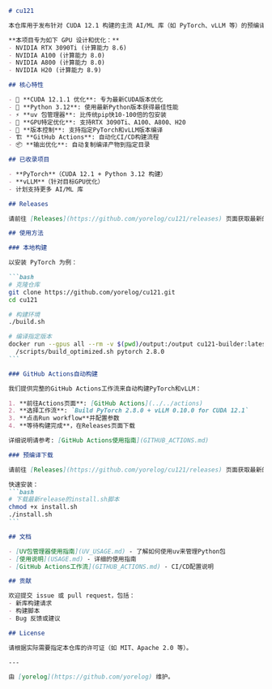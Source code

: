 ````markdown
# cu121

本仓库用于发布针对 CUDA 12.1 构建的主流 AI/ML 库（如 PyTorch、vLLM 等）的预编译二进制文件（binaries）、wheel 包以及安装脚本，旨在方便开发者和研究者在最新的 GPU 上快速使用深度学习框架。

**本项目专为如下 GPU 设计和优化：**
- NVIDIA RTX 3090Ti (计算能力 8.6)
- NVIDIA A100 (计算能力 8.0)
- NVIDIA A800 (计算能力 8.0)
- NVIDIA H20 (计算能力 8.9)

## 核心特性

- 🚀 **CUDA 12.1.1 优化**: 专为最新CUDA版本优化
- 🐍 **Python 3.12**: 使用最新Python版本获得最佳性能
- ⚡ **uv 包管理器**: 比传统pip快10-100倍的包安装
- 🎯 **GPU特定优化**: 支持RTX 3090Ti、A100、A800、H20
- 🔧 **版本控制**: 支持指定PyTorch和vLLM版本编译
- 🏗️ **GitHub Actions**: 自动化CI/CD构建流程
- 📦 **输出优化**: 自动复制编译产物到指定目录

## 已收录项目

- **PyTorch**（CUDA 12.1 + Python 3.12 构建）
- **vLLM**（针对目标GPU优化）
- 计划支持更多 AI/ML 库

## Releases

请前往 [Releases](https://github.com/yorelog/cu121/releases) 页面获取最新的二进制文件与安装说明。

## 使用方法

### 本地构建

以安装 PyTorch 为例：

```bash
# 克隆仓库
git clone https://github.com/yorelog/cu121.git
cd cu121

# 构建环境
./build.sh

# 编译指定版本
docker run --gpus all --rm -v $(pwd)/output:/output cu121-builder:latest \
  /scripts/build_optimized.sh pytorch 2.8.0
```

### GitHub Actions自动构建

我们提供完整的GitHub Actions工作流来自动构建PyTorch和vLLM：

1. **前往Actions页面**: [GitHub Actions](../../actions)
2. **选择工作流**: `Build PyTorch 2.8.0 + vLLM 0.10.0 for CUDA 12.1`
3. **点击Run workflow**并配置参数
4. **等待构建完成**，在Releases页面下载

详细说明请参考: [GitHub Actions使用指南](GITHUB_ACTIONS.md)

### 预编译下载

请前往 [Releases](https://github.com/yorelog/cu121/releases) 页面获取最新的二进制文件与安装说明。

快速安装：
```bash
# 下载最新release的install.sh脚本
chmod +x install.sh
./install.sh
```

## 文档

- [UV包管理器使用指南](UV_USAGE.md) - 了解如何使用uv来管理Python包
- [使用说明](USAGE.md) - 详细的使用指南
- [GitHub Actions工作流](GITHUB_ACTIONS.md) - CI/CD配置说明

## 贡献

欢迎提交 issue 或 pull request，包括：
- 新库构建请求
- 构建脚本
- Bug 反馈或建议

## License

请根据实际需要指定本仓库的许可证（如 MIT、Apache 2.0 等）。

---

由 [yorelog](https://github.com/yorelog) 维护。
